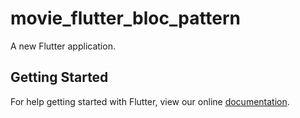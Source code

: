 # movie_flutter_bloc_pattern

A new Flutter application.

## Getting Started

For help getting started with Flutter, view our online
[documentation](https://flutter.io/).
